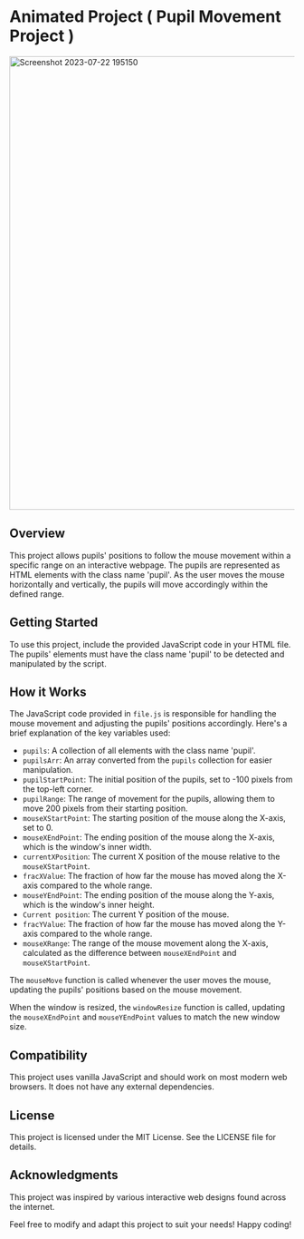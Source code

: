 # Animated Project ( Pupil Movement Project )

<img width="800" alt="Screenshot 2023-07-22 195150" src="https://github.com/shitanshuk32/Animated-Eye/assets/86796224/1726cff7-3a96-4c60-94fa-b626eebed099">

## Overview

This project allows pupils' positions to follow the mouse movement within a specific range on an interactive webpage. The pupils are represented as HTML elements with the class name 'pupil'. As the user moves the mouse horizontally and vertically, the pupils will move accordingly within the defined range.

## Getting Started

To use this project, include the provided JavaScript code in your HTML file. The pupils' elements must have the class name 'pupil' to be detected and manipulated by the script.

## How it Works

The JavaScript code provided in `file.js` is responsible for handling the mouse movement and adjusting the pupils' positions accordingly. Here's a brief explanation of the key variables used:

- `pupils`: A collection of all elements with the class name 'pupil'.
- `pupilsArr`: An array converted from the `pupils` collection for easier manipulation.
- `pupilStartPoint`: The initial position of the pupils, set to -100 pixels from the top-left corner.
- `pupilRange`: The range of movement for the pupils, allowing them to move 200 pixels from their starting position.
- `mouseXStartPoint`: The starting position of the mouse along the X-axis, set to 0.
- `mouseXEndPoint`: The ending position of the mouse along the X-axis, which is the window's inner width.
- `currentXPosition`: The current X position of the mouse relative to the `mouseXStartPoint`.
- `fracXValue`: The fraction of how far the mouse has moved along the X-axis compared to the whole range.
- `mouseYEndPoint`: The ending position of the mouse along the Y-axis, which is the window's inner height.
- `Current position`: The current Y position of the mouse.
- `fracYValue`: The fraction of how far the mouse has moved along the Y-axis compared to the whole range.
- `mouseXRange`: The range of the mouse movement along the X-axis, calculated as the difference between `mouseXEndPoint` and `mouseXStartPoint`.

The `mouseMove` function is called whenever the user moves the mouse, updating the pupils' positions based on the mouse movement.

When the window is resized, the `windowResize` function is called, updating the `mouseXEndPoint` and `mouseYEndPoint` values to match the new window size.

## Compatibility

This project uses vanilla JavaScript and should work on most modern web browsers. It does not have any external dependencies.

## License

This project is licensed under the MIT License. See the LICENSE file for details.

## Acknowledgments

This project was inspired by various interactive web designs found across the internet.

Feel free to modify and adapt this project to suit your needs! Happy coding!
